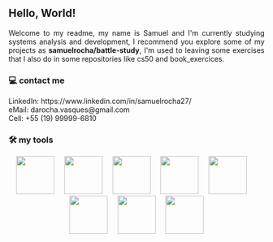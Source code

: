 <link rel="stylesheet" href="https://cdn.jsdelivr.net/gh/devicons/devicon@v2.15.1/devicon.min.css">

## Hello, World!

<div align=justify>
<p>Welcome to my readme, my name is Samuel and I'm currently studying systems analysis and development, I recommend you explore some of my projects as <strong>samuelrocha/battle-study</strong>, I'm used to leaving some exercises that I also do in some repositories like cs50 and book_exercices.</p>
</div>

### 💻 contact me

<div>
<p>LinkedIn: https://www.linkedin.com/in/samuelrocha27/</br>eMail: darocha.vasques@gmail.com</br>Cell: +55 (19) 99999-6810</p>
</div>

### 🛠 my tools

<div class='tools-img' align=center>
<img src="https://cdn.jsdelivr.net/gh/devicons/devicon/icons/python/python-original.svg" width=75 height=75 />&nbsp&nbsp&nbsp&nbsp&nbsp<img src="https://cdn.jsdelivr.net/gh/devicons/devicon/icons/c/c-original.svg" width=75 height=75/>&nbsp&nbsp&nbsp&nbsp&nbsp<img src="https://cdn.jsdelivr.net/gh/devicons/devicon/icons/javascript/javascript-original.svg" width=75 height=75 />&nbsp&nbsp&nbsp&nbsp&nbsp<img src="https://cdn.jsdelivr.net/gh/devicons/devicon/icons/postgresql/postgresql-original.svg" width=75 height=75/>&nbsp&nbsp&nbsp&nbsp&nbsp<img src="https://cdn.jsdelivr.net/gh/devicons/devicon/icons/fedora/fedora-plain.svg" width=75 height=75 />&nbsp&nbsp&nbsp&nbsp&nbsp<img src="https://cdn.jsdelivr.net/gh/devicons/devicon/icons/vscode/vscode-original.svg" width=75 height=75/>&nbsp&nbsp&nbsp&nbsp&nbsp<img src="https://cdn.jsdelivr.net/gh/devicons/devicon/icons/html5/html5-original.svg"  width=75 height=75/>&nbsp&nbsp&nbsp&nbsp&nbsp<img src="https://cdn.jsdelivr.net/gh/devicons/devicon/icons/css3/css3-original.svg"  width=75 height=75/>
</div>
